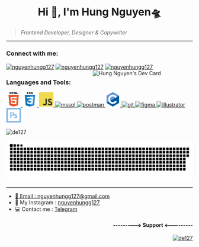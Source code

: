 <h1 align="center">Hi 👋, I'm Hung Nguyen🛸</h1>

> *Frontend Developer, Designer & Copywriter*

---

<h3 align="left">Connect with me:</h3>
<p align="left">
<a href="https://dev.to/nguyenhungg127" target="blank"><img align="center" src="https://raw.githubusercontent.com/rahuldkjain/github-profile-readme-generator/master/src/images/icons/Social/devto.svg" alt="nguyenhungg127" height="30" width="40" /></a>
<a href="https://linkedin.com/in/nguyenhungg127" target="blank"><img align="center" src="https://raw.githubusercontent.com/rahuldkjain/github-profile-readme-generator/master/src/images/icons/Social/linked-in-alt.svg" alt="nguyenhungg127" height="30" width="40" /></a>
<a href="https://instagram.com/nguyenhungg127" target="blank"><img align="center" src="https://raw.githubusercontent.com/rahuldkjain/github-profile-readme-generator/master/src/images/icons/Social/instagram.svg" alt="nguyenhungg127" height="30" width="40" /></a> <img align="right" src="https://api.daily.dev/devcards/8eda5052e7554139aaa9cba106b81abd.png?r=gw5" width="270" alt="Hung Nguyen's Dev Card"/></a>
</p>

<h3 align="left">Languages and Tools:</h3>
<p align="left"> <a href="https://www.w3.org/html/" target="_blank" rel="noreferrer"> <img src="https://raw.githubusercontent.com/devicons/devicon/master/icons/html5/html5-original-wordmark.svg" alt="html5" width="40" height="40"/> </a> <a href="https://www.w3schools.com/css/" target="_blank" rel="noreferrer"> <img src="https://raw.githubusercontent.com/devicons/devicon/master/icons/css3/css3-original-wordmark.svg" alt="css3" width="40" height="40"/> </a> <a href="https://developer.mozilla.org/en-US/docs/Web/JavaScript" target="_blank" rel="noreferrer"> <img src="https://raw.githubusercontent.com/devicons/devicon/master/icons/javascript/javascript-original.svg" alt="javascript" width="40" height="40"/> </a> <a href="https://www.microsoft.com/en-us/sql-server" target="_blank" rel="noreferrer"> <img src="https://www.svgrepo.com/show/303229/microsoft-sql-server-logo.svg" alt="mssql" width="40" height="40"/> </a> <a href="https://postman.com" target="_blank" rel="noreferrer"> <img src="https://www.vectorlogo.zone/logos/getpostman/getpostman-icon.svg" alt="postman" width="40" height="40"/> </a> <a href="https://www.cprogramming.com/" target="_blank" rel="noreferrer"> <img src="https://raw.githubusercontent.com/devicons/devicon/master/icons/c/c-original.svg" alt="c" width="40" height="40"/> </a> <a href="https://git-scm.com/" target="_blank" rel="noreferrer"> <img src="https://www.vectorlogo.zone/logos/git-scm/git-scm-icon.svg" alt="git" width="40" height="40"/> </a> <a href="https://www.figma.com/" target="_blank" rel="noreferrer"> <img src="https://www.vectorlogo.zone/logos/figma/figma-icon.svg" alt="figma" width="40" height="40"/> </a>   <a href="https://www.adobe.com/in/products/illustrator.html" target="_blank" rel="noreferrer"> <img src="https://www.vectorlogo.zone/logos/adobe_illustrator/adobe_illustrator-icon.svg" alt="illustrator" width="40" height="40"/> </a>   <a href="https://www.photoshop.com/en" target="_blank" rel="noreferrer"> <img src="https://raw.githubusercontent.com/devicons/devicon/master/icons/photoshop/photoshop-line.svg" alt="photoshop" width="40" height="40"/> </a> </p>

<p><img src="https://github-readme-stats.vercel.app/api/top-langs?username=de127&show_icons=true&locale=en&layout=compact" alt="de127" /><a href="https://app.daily.dev/nguyenhungg127"></p>

[![img](https://github.com/DE127/de127/blob/master/img/github-contribution-grid-snake.svg)](https://app.daily.dev/nguyenhungg127)

---

  
* [📧 Email : ](https://app.daily.dev/nguyenhungg127)[nguyenhungg127@gmail.com](mailto:nguyenhungg127+github@email.com)
* 📸 My Instagram : [nguyenhungg127](https://www.instagram.com/nguyenhungg127/)
* 💻 Contact me : [Telegram](https://t.me/nguyenhungg127)
<h4 align="right">---------> Support <---------</h4> <p>    </p> <p>    </p>
<p align="right"><a href="https://www.buymeacoffee.com/de127"> <img src="https://cdn.buymeacoffee.com/buttons/v2/default-yellow.png" height="50" width="210" alt="de127" /></a></p>
